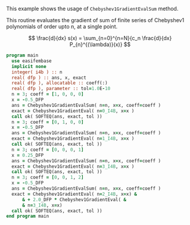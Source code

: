 This example shows the usage of `Chebyshev1GradientEvalSum` method.

This routine evaluates the gradient of sum of finite series of Chebyshev1 polynomials of order upto n, at a single point.

$$
\frac{d}{dx} s(x) = \sum_{n=0}^{n=N}{c_n \frac{d}{dx} P_{n}^{(\lambda)}(x)}
$$

```fortran
program main
  use easifembase
  implicit none
  integer( i4b ) :: n
  real( dfp ) :: ans, x, exact
  real( dfp ), allocatable :: coeff(:)
  real( dfp ), parameter :: tol=1.0E-10
  n = 3; coeff = [1, 0, 0, 0]
  x = -0.5_DFP
  ans = Chebyshev1GradientEvalSum( n=n, x=x, coeff=coeff )
  exact = Chebyshev1GradientEval( n=0_I4B, x=x )
  call ok( SOFTEQ(ans, exact, tol ))
  n = 3; coeff = [0, 1, 0, 0]
  x = -0.5_DFP
  ans = Chebyshev1GradientEvalSum( n=n, x=x, coeff=coeff )
  exact = Chebyshev1GradientEval( n=1_I4B, x=x )
  call ok( SOFTEQ(ans, exact, tol ))
  n = 3; coeff = [0, 0, 0, 1]
  x = 0.25_DFP
  ans = Chebyshev1GradientEvalSum( n=n, x=x, coeff=coeff )
  exact = Chebyshev1GradientEval( n=3_I4B, x=x )
  call ok( SOFTEQ(ans, exact, tol ))
  n = 3; coeff = [0, 0, 1, 2]
  x = -0.5_DFP
  ans = Chebyshev1GradientEvalSum( n=n, x=x, coeff=coeff )
  exact = Chebyshev1GradientEval( n=2_I4B, x=x) &
      & + 2.0_DFP * Chebyshev1GradientEval( &
      & n=3_I4B, x=x)
  call ok( SOFTEQ(ans, exact, tol ))
end program main
```
